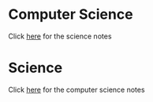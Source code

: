 # Computer Science
Click [here](/math) for the science notes

# Science
Click [here](/comp) for the computer science notes